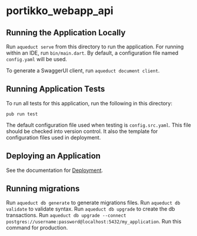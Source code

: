 # portikko_webapp_api

## Running the Application Locally

Run `aqueduct serve` from this directory to run the application. For running within an IDE, run `bin/main.dart`. By default, a configuration file named `config.yaml` will be used.

To generate a SwaggerUI client, run `aqueduct document client`.

## Running Application Tests

To run all tests for this application, run the following in this directory:

```
pub run test
```

The default configuration file used when testing is `config.src.yaml`. This file should be checked into version control. It also the template for configuration files used in deployment.

## Deploying an Application

See the documentation for [Deployment](https://aqueduct.io/docs/deploy/).

## Running migrations

Run `aqueduct db generate` to generate migrations files.
Run `aqueduct db validate` to validate syntax.
Run `aqueduct db upgrade` to create the db transactions.
Run `aqueduct db upgrade --connect postgres://username:password@localhost:5432/my_application`. Run this command for production.
